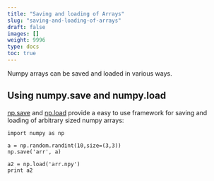 ```yaml
---
title: "Saving and loading of Arrays"
slug: "saving-and-loading-of-arrays"
draft: false
images: []
weight: 9996
type: docs
toc: true
---
```


Numpy arrays can be saved and loaded in various ways. 

## Using numpy.save and numpy.load
[np.save](https://docs.scipy.org/doc/numpy/reference/generated/numpy.save.html) and [np.load](https://docs.scipy.org/doc/numpy/reference/generated/numpy.load.html) provide a easy to use framework for saving and loading of arbitrary sized numpy arrays:


    import numpy as np

    a = np.random.randint(10,size=(3,3))
    np.save('arr', a)

    a2 = np.load('arr.npy')
    print a2

